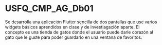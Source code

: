 # USFQ_CMP_AG_Db01
Se desarrolla una aplicación Flutter sencilla de dos pantallas que use varios widgets básicos aprendidos en clase y de investiagación aparte. El concepto es una tienda de gatos donde el usuario puede darle corazón al gato que le guste para poder guardarlo en una ventana de favoritos.
